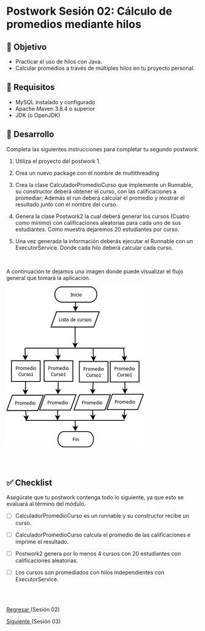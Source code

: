 # Postwork Sesión 02: Cálculo de promedios mediante hilos 

## 🎩 Objetivo 

- Practicar el uso de hilos con Java.
- Calcular promedios a través de múltiples hilos en tu proyecto personal.

## 🎯 Requisitos 

- MySQL instalado y configurado
- Apache Maven 3.8.4 o superior
- JDK (o OpenJDK)

## 🚀 Desarrollo

Completa las siguientes instrucciones para completar tu segundo postwork:

1. Utiliza el proyecto del postwork 1.

2. Crea un nuevo package con el nombre de multithreading 

3. Crea la clase CalculadorPromedioCurso que implemente un Runnable, su constructor deberá obtener el curso, con las calificaciones a promediar; Además el run deberá calcular el promedio y mostrar el resultado junto con el nombre del curso.

4. Genera la clase Postwork2  la cual deberá generar los cursos (Cuatro como mínimo) con calificaciones aleatorias para cada uno de sus estudiantes. Como muestra dejaremos 20 estudiantes por curso.

5. Una vez generada la información deberás ejecutar el Runnable con un ExecutorService. Donde cada hilo deberá calcular cada curso.

<br/>

A continuación te dejamos una imagen donde puede visualizar el flujo general que tomará la aplicación.

![diagrama1](img/diagrama1.png)

<br/>
<br/>

## ✅ Checklist 

Asegúrate que tu postwork contenga todo lo siguiente, ya que esto se evaluará al término del módulo.

- [ ] CalculadorPromedioCurso es un runnable y su constructor recibe un curso.

- [ ] CalculadorPromedioCurso calcula el promedio de las calificaciones e imprime el resultado.

- [ ] Postwork2 genera por lo menos 4 cursos con 20 estudiantes con calificaciones aleatorias.

- [ ] Los cursos son promediados con hilos independientes con ExecutorService.


<br/>
<br/>

[Regresar ](../Readme.md)(Sesión 02)

[Siguiente ](../../Sesion-03/Readme.md)(Sesión 03)